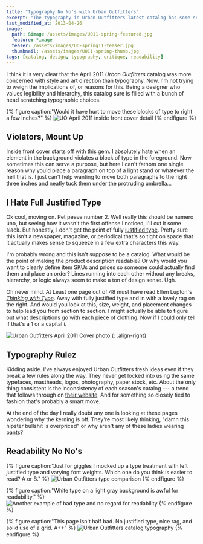 ```yaml
---
title: "Typography No No's with Urban Outfitters"
excerpt: "The typography in Urban Outfitters latest catalog has some serious readability issues."
last_modified_at: 2013-04-26
image: 
  path: &image /assets/images/UO11-spring-featured.jpg
  feature: *image
  teaser: /assets/images/UO-spring11-teaser.jpg
  thumbnail: /assets/images/UO11-spring-thumb.jpg
tags: [catalog, design, typography, critique, readability]
---
```


I think it is very clear that the April 2011 *Urban Outfitters* catalog was more concerned with style and art direction than typography. Now, I'm not trying to weigh the implications of, or reasons for this. Being a designer who values legibility and hierarchy, this catalog sure is filled with a bunch of head scratching typographic choices.

{% figure caption:"Would it have hurt to move these blocks of type to right a few inches?" %}
![UO April 2011 inside front cover detail](/assets/images/UO-bad-type-placement.jpg)
{% endfigure %}

## Violators, Mount Up

Inside front cover starts off with this gem. I absolutely hate when an element in the background violates a block of type in the foreground. Now sometimes this can serve a purpose, but here I can't fathom one single reason why you'd place a paragraph on top of a light stand or whatever the hell that is. I just can't help wanting to move both paragraphs to the right three inches and neatly tuck them under the protruding umbrella...

## I Hate Full Justified Type

Ok cool, moving on. Pet peeve number 2. Well really this should be numero uno, but seeing how it wasn't the first offense I noticed, I'll cut it some slack. But honestly, I don't get the point of fully [justified type](http://en.wikipedia.org/wiki/Justification_(typesetting)). Pretty sure this isn't a newspaper, magazine, or periodical that's so tight on space that it actually makes sense to squeeze in a few extra characters this way.

I'm probably wrong and this isn't suppose to be a catalog. What would be the point of making the product description readable? Or why would you want to clearly define item SKUs and prices so someone could actually find them and place an order? Lines running into each other without any breaks, hierarchy, or logic always seem to make a ton of design sense. Ugh.

Oh never mind. At Least one page out of 48 must have read Ellen Lupton's [*Thinking with Type*](http://www.amazon.com/gp/product/1568989695/ref=as_li_ss_tl?ie=UTF8&tag=mademist-20&linkCode=as2&camp=1789&creative=390957&creativeASIN=1568989695). Away with fully justified type and in with a lovely rag on the right. And would you look at this, size, weight, and placement changes to help lead you from section to section. I might actually be able to figure out what descriptions go with each piece of clothing. Now if I could only tell if that's a 1 or a capital i.    

![Urban Outfitters April 2011 Cover photo](/assets/images/UO-spring11-cover.png)
{: .align-right}

## Typography Rulez

Kidding aside. I've always enjoyed Urban Outfitters fresh ideas even if they break a few rules along the way. They never get locked into using the same typefaces, mastheads, logos, photography, paper stock, etc. About the only thing consistent is the inconsistency of each season's catalog --- a trend that follows through on [their website](http://www.styleite.com/retail/urban-outfitters-new-website/ "Type on arches? Yeah UO did that on their website"). And for something so closely tied to fashion that's probably a smart move.

At the end of the day I really doubt any one is looking at these pages wondering why the kerning is off. They're most likely thinking, "damn this hipster bullshit is overpriced" or why aren't any of these ladies wearing pants?

## Readability No No's

{% figure caption:"Just for giggles I mocked up a type treatment with left justified type and varying font weights. Which one do you think is easier to read? A or B." %}
![Urban Outfitters type comparison](/assets/images/UO-product-text.jpg)
{% endfigure %}

{% figure caption:"White type on a light gray background is awful for readability." %}
![Another example of bad type and no regard for readability](/assets/images/UO-awful-readability.jpg)
{% endfigure %}

{% figure caption:"This page isn't half bad. No justified type, nice rag, and solid use of a grid. A++" %}
![Urban Outfitters catalog typography](/assets/images/UO-type-hiearchy.jpg)
{% endfigure %}
